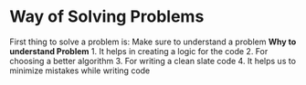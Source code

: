 #  Way of Solving Problems
First thing to solve a problem is:
    Make sure to understand a problem
**Why to understand Problem**
    1. It helps in creating a logic for the code
    2. For choosing a better algorithm
    3. For writing a clean slate code
    4. It helps us to minimize mistakes while writing code
